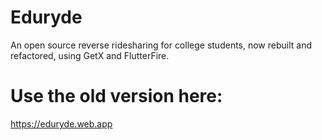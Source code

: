# Eduryde

An open source reverse ridesharing for college students, now rebuilt and refactored, using GetX and FlutterFire.

# Use the old version here:

https://eduryde.web.app
